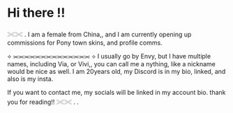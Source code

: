 # Hi there !! 
 
𓏵𓏵 . I am a female from China,, 
and I am currently opening 
up commissions for Pony town skins,
and profile comms. 

⟡ ⫘⫘⫘⫘⫘⫘⫘⫘⫘⫘⫘⫘⫘⫘ ⟡
I usually go by Envy, but I 
have multiple names, including Via, 
or Vivi,, you can call me a
nything, like a nickname would 
be nice as well. I am 20years old, 
my Discord is in my bio, linked, 
and also is my insta. 

If you want to contact me, my 
socials will be linked in my account bio. 
thank you for reading!! 𓏵𓏵 . . 
